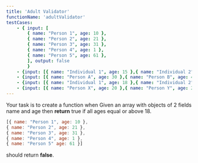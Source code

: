 ```yaml
---
title: 'Adult Validator'
functionName: 'adultValidator'
testCases:
    - { input: [
        { name: "Person 1", age: 10 },
        { name: "Person 2", age: 21 },
        { name: "Person 3", age: 31 },
        { name: "Person 4", age: 1 },
        { name: "Person 5", age: 61 },
        ], output: false
        }
    - {input: [{ name: "Individual 1", age: 15 },{ name: "Individual 2", age: 25 },{ name: "Individual 3", age: 35 },{ name: "Individual 4", age: 20 },{ name: "Individual 5", age: 40 }], output: false}
    - {input: [{ name: "Person A", age: 30 },{ name: "Person B", age: 40 },{ name: "Person C", age: 50 },{ name: "Person D", age: 60 }], output: true}
    - {input: [{ name: "Individual 1", age: 18 },{ name: "Individual 2", age: 25 },{ name: "Individual 3", age: 32 },{ name: "Individual 4", age: 45 },{ name: "Individual 5", age: 55 },{ name: "Individual 6", age: 60 }], output: true}
    - {input: [{ name: "Person X", age: 20 },{ name: "Person Y", age: 25 },{ name: "Person Z", age: 14 },{ name: "Person P", age: 35 },{ name: "Person Q", age: 40 },{ name: "Person R", age: 45 },{ name: "Person S", age: 50 },{ name: "Person T", age: 55 }], output: false}
---
```


Your task is to create a function when Given an array with objects of 2 fields name and age then **return** true if all ages equal or above 18.

 ```js
 [{ name: "Person 1", age: 10 },
 { name: "Person 2", age: 21 },
 { name: "Person 3", age: 31 },
 { name: "Person 4", age: 1 },
 { name: "Person 5" age: 61 }]
 ``` 
 should return **false**.


